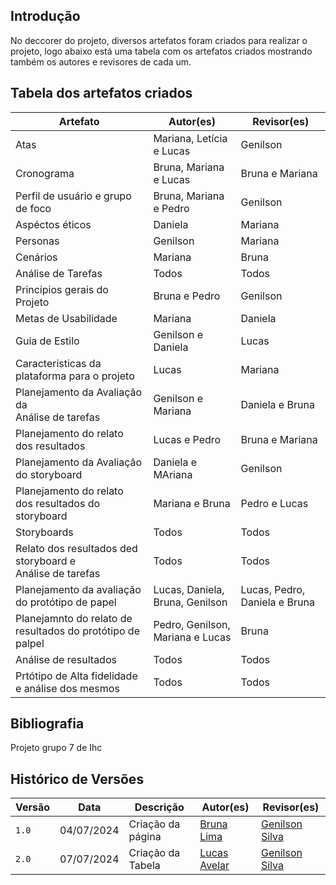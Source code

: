 ## Introdução
No deccorer do projeto, diversos artefatos foram criados para realizar o projeto, logo abaixo está uma tabela com os artefatos criados mostrando também os autores e revisores de cada um.


## Tabela dos artefatos criados
| Artefato  |  Autor(es)   | Revisor(es)             |
| --------- | -------- | ------------------------- | 
| Atas |  Mariana, Letícia e Lucas | Genilson |
| Cronograma | Bruna, Mariana e Lucas| Bruna e Mariana |
| Perfil de usuário e grupo de foco | Bruna, Mariana e Pedro | Genilson |
| Aspéctos éticos | Daniela | Mariana |
| Personas | Genilson | Mariana |
| Cenários | Mariana | Bruna |
| Análise de Tarefas | Todos | Todos |,
| Princípios gerais do Projeto |Bruna e Pedro| Genilson |
| Metas de Usabilidade | Mariana | Daniela |
| Guia de Estilo| Genilson e Daniela | Lucas |
| Caracteristicas da plataforma para o projeto | Lucas| Mariana |
| Planejamento da Avaliação da <br> Análise de tarefas | Genilson e Mariana | Daniela e Bruna |
| Planejamento do relato dos resultados | Lucas e Pedro| Bruna e Mariana |
| Planejamento da Avaliação do storyboard | Daniela e MAriana| Genilson |
| Planejamento do relato dos resultados do storyboard | Mariana e Bruna| Pedro e Lucas |
| Storyboards | Todos | Todos |
| Relato dos resultados ded storyboard e <br>Análise de tarefas | Todos | Todos |
| Planejamento da avaliação do protótipo de papel | Lucas, Daniela, Bruna, Genilson| Lucas, Pedro, Daniela e Bruna|
| Planejamnto do relato de resultados do protótipo de palpel | Pedro, Genilson, Mariana e Lucas | Bruna |
| Análise de resultados| Todos | Todos |
| Prtótipo de Alta fidelidade e análise dos mesmos | Todos | Todos |

## Bibliografia

Projeto grupo 7 de Ihc 

## Histórico de Versões

| Versão  | Data       | Descrição                 | Autor(es)                                | Revisor(es)                                    |
| ------- | :--------: | ------------------------- | ---------------------------------------- | ---------------------------------------------- |
| `1.0`   | 04/07/2024 | Criação da página         | [Bruna Lima](https://github.com/libruna) | [Genilson Silva](https://github.com/GenilsonJrs)|
| `2.0` | 07/07/2024   | Criação da Tabela         | [Lucas Avelar](https://github.com/LucasAvelar2711) | [Genilson Silva](https://github.com/GenilsonJrs) |